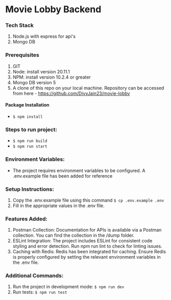 # Movie Lobby Backend


### Tech Stack
1. Node.js with express for api's
2. Mongo DB

### Prerequisites
1. GIT
2. Node: install version 20.11.1
3. NPM: install version 10.2.4 or greater
4. Mongo DB version 5
5. A clone of this repo on your local machine. Repository can be accessed from here - https://github.com/DivyJain23/movie-lobby

#### Package Installation
- `$ npm install`

### Steps to run project:
- `$ npm run build`
- `$ npm run start`

### Environment Variables:
- The project requires environment variables to be configured. A .env.example file has been added for reference

### Setup Instructions:
1. Copy the .env.example file using this command `$ cp .env.example .env`
2. Fill in the appropriate values in the .env file.

### Features Added:
1. Postman Collection: Documentation for APIs is available via a Postman collection. You can find the collection in the /dump folder.
2. ESLint Integration: The project includes ESLint for consistent code styling and error detection. Run npm run lint to check for linting issues.
3. Caching with Redis: Redis has been integrated for caching. Ensure Redis is properly configured by setting the relevant environment variables in the .env file.

### Additional Commands:
1. Run the project in development mode: `$ npm run dev`
2. Run tests: `$ npm run test`
